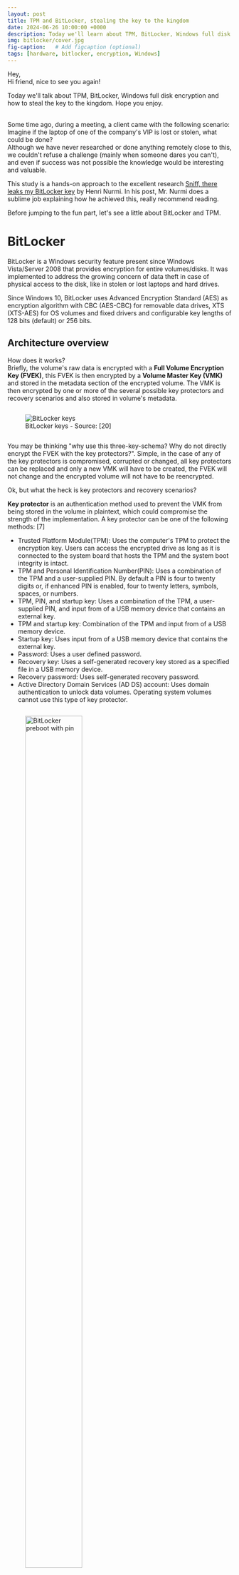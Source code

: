 ```yaml
---
layout: post
title: TPM and BitLocker, stealing the key to the kingdom
date: 2024-06-26 10:00:00 +0000
description: Today we'll learn about TPM, BitLocker, Windows full disk encryption and how to steal the key to the kingdom. Based on the work of Henri Nurmi.
img: bitlocker/cover.jpg
fig-caption:   # Add figcaption (optional)
tags: [hardware, bitlocker, encryption, Windows]
---
```


Hey,\
Hi friend, nice to see you again!

Today we'll talk about TPM, BitLocker, Windows full disk encryption and how to steal the key to the kingdom. Hope you enjoy.
<br /><br />

Some time ago, during a meeting, a client came with the following scenario: Imagine if the laptop of one of the company's VIP is lost or stolen, what could be done?\
Although we have never researched or done anything remotely close to this, we couldn't refuse a challenge (mainly when someone dares you can't), and even if success was not possible the knowledge would be interesting and valuable.

This study is a hands-on approach to the excellent research [Sniff, there leaks my BitLocker key](https://labs.withsecure.com/publications/sniff-there-leaks-my-bitlocker-key) by Henri Nurmi. In his post, Mr. Nurmi does a sublime job explaining how he achieved this, really recommend reading.

Before jumping to the fun part, let's see a little about BitLocker and TPM.


# BitLocker 

BitLocker is a Windows security feature present since Windows Vista/Server 2008 that provides encryption for entire volumes/disks. It was implemented to address the growing concern of data theft in case of physical access to the disk, like in stolen or lost laptops and hard drives.

Since Windows 10, BitLocker uses Advanced Encryption Standard (AES) as encryption algorithm with CBC (AES-CBC) for removable data drives, XTS (XTS-AES) for OS volumes and fixed drivers and configurable key lengths of 128 bits (default) or 256 bits.


## Architecture overview

How does it works?\
Briefly, the volume's raw data is encrypted with a **Full Volume Encryption Key (FVEK)**, this FVEK is then encrypted by a **Volume Master Key (VMK)** and stored in the metadata section of the encrypted volume. The VMK is then encrypted by one or more of the several possible key protectors and recovery scenarios and also stored in volume's metadata.

<figure style="display: inline-block;">
  <img style="vertical-align: center;" src="{{site.baseurl}}/assets/img/bitlocker/bitlocker-keys.png" alt="BitLocker keys">
  <figcaption style="text-align: center;">BitLocker keys - Source: [20]</figcaption>
</figure>

You may be thinking "why use this three-key-schema? Why do not directly encrypt the FVEK with the key protectors?". Simple, in the case of any of the key protectors is compromised, corrupted or changed, all key protectors can be replaced and only a new VMK will have to be created, the FVEK will not change and the encrypted volume will not have to be reencrypted.

Ok, but what the heck is key protectors and recovery scenarios?

**Key protector** is an authentication method used to prevent the VMK from being stored in the volume in plaintext, which could compromise the strength of the implementation. A key protector can be one of the following methods: [7]
* Trusted Platform Module(TPM): Uses the computer's TPM to protect the encryption key. Users can access the encrypted drive as long as it is connected to the system board that hosts the TPM and the system boot integrity is intact.
* TPM and Personal Identification Number(PIN): Uses a combination of the TPM and a user-supplied PIN. By default a PIN is four to twenty digits or, if enhanced PIN is enabled, four to twenty letters, symbols, spaces, or numbers.
* TPM, PIN, and startup key: Uses a combination of the TPM, a user-supplied PIN, and input from of a USB memory device that contains an external key.
* TPM and startup key: Combination of the TPM and input from of a USB memory device.
* Startup key: Uses input from of a USB memory device that contains the external key.
* Password: Uses a user defined password.
* Recovery key: Uses a self-generated recovery key stored as a specified file in a USB memory device.
* Recovery password: Uses self-generated recovery password.
* Active Directory Domain Services (AD DS) account: Uses domain authentication to unlock data volumes. Operating system volumes cannot use this type of key protector.

<figure style="display: inline-block;">
  <img style="vertical-align: center;" src="{{site.baseurl}}/assets/img/bitlocker/preboot-pin.png" width="70%" height="70%" alt="BitLocker preboot with pin">
  <figcaption style="text-align: center;">BitLocker preboot with pin - Source: [2]</figcaption>
</figure>

**Recovery scenario**, or BitLocker recovery mode, is the process by which access to a BitLocker-protected volume can be restored if the volume could not be unlocked by its default unlock mechanism. It can happen by several reasons, like: [8]
* Entering the wrong PIN too many times.
* Changes to the NTFS partition table on the disk
* Changes to the boot manager
* Turning off, disabling, deactivating, or clearing the TPM
* TPM self-test failure
* Upgrading the motherboard to a new one with a new TPM
* Upgrading critical early startup components, such as a BIOS or UEFI firmware upgrade
* Modifying the Platform Configuration Registers (PCRs) used by the TPM validation profile
* Moving a BitLocker-protected drive into a new computer
* On devices with TPM 1.2, changing the BIOS or firmware boot device order
* Exceeding the maximum allowed number of failed sign-in attempts

<figure style="display: table;">
  <img style="vertical-align: center;" src="{{site.baseurl}}/assets/img/bitlocker/bitlocker-recovery.png" width="70%" height="70%" alt="BitLocker recovery mode">
  <figcaption style="text-align: center;">BitLocker recovery mode - Source: [8]</figcaption>
</figure>


# Trusted Platform Module (TPM)

Trusted Platform Module (TPM) is an international standard (ISO/IEC 11889) to hardware-based cryptographic chips, usually implemented as a dedicated microcontroller (cryptoprocessor) or embedded into the CPU, designed to enhance systems' security by providing the following capabilities:
* General cryptographic operations
* Random number generator and generation of cryptographic keys
* Keys and secrets storage
* Binding/wrapping
* Tamper resistance
* System integrity check (verify if the boot process was started by a previously trusted combination of hardware and software)

**TPM works with BitLocker by ensuring the devices's hardware and software/firmware weren't tampered, and if everything is fine, it releases the key to decrypt the VMK.**

<figure style="display: inline-block;">
  <img style="vertical-align: center;" src="{{site.baseurl}}/assets/img/bitlocker/tpm-internal.png" alt="TPM internal functions">
  <figcaption style="text-align: center;">TPM internal functions - Source: [10]</figcaption>
</figure>

What if my computer does not have a separated TPM chip? No worries, it's been a long time since Intel and AMD had embedded its microprocessors with TPM functionalities, a technology known as "integrated TPM" or "CPU-based TPM". On the blue side, Intel states that its processors, since 8th generation (Coffee Lake), have an integrated TPM that adheres to the 2.0 specifications and offers the same capabilities of a discrete TPM, but residing in system’s firmware, known as Intel PTT (Platform Trust Technology)[9]. On the red side, information is a little more dispersed, but several unofficial sources claim that AMD processors have a TPM implementation since Ryzen Zen 1, known as AMD fTPM (firmware TPM).


## Architecture overview

**Endorsement Key (EK)** is an RSA asymmetric key pair (EKPriv and EKPub) burned into the TPM chip at manufacturing time (stored in a non-volatile memory space). It's unique for every chip and can be used to identify the chip itself. It cannot be accessed, changed or removed by any external entity.\
Due to its uniqueness, is only used in a limited number of procedures. Therefore, to protect user's privacy when interacting with other entities, the use of the EK is restricted and Attestation Identity Keys (AIKs) are generated and used for routine transactions. [13]

**Storage Root Key (SRK)** is an RSA asymmetric key pair generated by the TPM when a user/process takes ownership of it. In our case, is the Windows OS that takes this ownership when it boots for the first time. The SRK is stored internally in a non-volatile memory space, and while the private key is inaccessible externally, the public key can be accessed.\
The process of encrypting a secret/key with the public SRK is called "binding" or "wrapping". This way the secret can only be decrypted by the TPM, which helps to protect against a myriad of attacks.

**Attestation Identity Key (AIK)** is an asymmetric key pair that work as an "alias" for the EK, being the one used for routine transactions. It's mainly used to provide platform authentication based on the attestation capability of the TPM (attestation = evidence or proof of something).

**Platform Configuration Registers (PCRs)** are memory locations in the TPM chip mainly used to store hardware and software integrity measurements, which will be used later to prove the integrity of the system.

For example, the validation process start by checking the BIOS, creating and storing a hash of it in a PCR; then the hardware is checked, with a hash of it also stored in a PCR; next the same happens to the partition table (MBR/GPT) of the disk, and so on. Each stage of the boot process is responsible for hashing the next and storing it in a PCR.

<figure style="display: inline-block;">
  <img style="vertical-align: top;" src="{{site.baseurl}}/assets/img/bitlocker/tpm-hierarchy.png" alt="TPM keys hierarchy">
  <figcaption style="text-align: center;">TPM keys hierarchy - Source: [21]</figcaption>
</figure>


# Avenues of attack

The first boot was smooth and we were presented with the Windows login screen after a few seconds, which is good because it means the machine was not configured with pre-boot authentication.\
After a bit of research we found the following image from the terrific work [An ice-cold boot to break bit locker](https://www.slideshare.net/MSbluehat/bluehat-v18-an-icecold-boot-to-break-bit-locker) by Olle Segerdahl & Pasi Saarinen, that gave us a north direction:

<figure style="display: inline-block;">
  <img style="vertical-align: top;" src="{{site.baseurl}}/assets/img/bitlocker/volume-attacks.png" width="50%" height="50%" alt="Volume keys attacks">
  <figcaption style="text-align: center;">Volume keys attacks - Source: [22]</figcaption>
</figure>

The **Recovery Keys** section was out-of-scope, whe didn't have access to their network nor their AD, and social engineering was denied (it always is).

The **Stored in RAM** section had a good potential, mainly because the RAM chip was removable, but due to some constraints we decided to leave it as a second option.\
Why attacks to the RAM would probably work? <!--Beyond all the technical details of a cold boot attack,--> By the time the computer boots and reaches the Windows login screen, a lot already happened: TPM verified the system integrity, released the protector to decrypt the VMK, BitLocker used the plain VMK to decrypt the volume, the system was mounted and ready to the user. In the end, the VMK is decrypted and stored in plain in computer's RAM, the ideal scenario for a memory attack like the cold boot attack.

The **Wrapped by TPM** section seemed quite impossible at first, but then we found the excellent research [Sniff, there leaks my BitLocker key](https://labs.withsecure.com/publications/sniff-there-leaks-my-bitlocker-key) by Henri Nurmi, what we decided to try first.


# The heist

If we want to attack the TPM, we first need to find the TPM, and to this we need the motherboard schematics of the machine:

<figure style="display: inline-block;">
  <img style="vertical-align: top;" src="{{site.baseurl}}/assets/img/bitlocker/mobo-schematics1.png" width="70%" height="70%" alt="Motherboard schematics">
  <figcaption style="text-align: center;">Motherboard schematics</figcaption>

  <img style="vertical-align: top;" src="{{site.baseurl}}/assets/img/bitlocker/mobo-schematics2.png" width="10%" height="10%" alt="Motherboard schematics zoom">
  <figcaption style="text-align: center;">Motherboard schematics zoom</figcaption>
</figure>

Great, our machine not only have a dedicated TPM chip (*TPM1.2/2.0 Nuvoton NPCT750JAAYX*) but also communicates with the CPU by a SPI bus shared with other chip (*W25Q128JVSIQ*). The schematic also have details about these chips:

<figure style="display: inline-block;">
  <img style="vertical-align: top;" src="{{site.baseurl}}/assets/img/bitlocker/mobo-schematics3.png" alt="TPM chip">
  <figcaption style="text-align: center;">TPM chip</figcaption>

  <img style="vertical-align: top;" src="{{site.baseurl}}/assets/img/bitlocker/mobo-schematics4.png" width="70%" height="70%" alt="W25Q128JVSIQ chip">
  <figcaption style="text-align: center;">W25Q128JVSIQ chip</figcaption>
</figure>

Wait, 128Mb Flash ROM? YES! We're talking about the BIOS chip here! So, essentially, our **TPM chip communicates with the CPU by a SPI bus shared with the BIOS chip**.\
But why this is so amazing? Because if we take a look in this TPM chip we will see it's of type QFN-32, which makes contact with its pins much much harder. The BIOS chip, on the other hand, is usually much bigger and with pins much easier to be hooked, and **because they share the same SPI bus we can sniff the CPU-TPM communication by hooking the BIOS**. Simply fantastic!

<figure style="display: inline-block;">
  <img style="vertical-align: top;" src="{{site.baseurl}}/assets/img/bitlocker/NPCT750JAAYX.png" width="30%" height="30%" alt="NPCT750JAAYX chip">
  <figcaption style="text-align: center;">NPCT750JAAYX chip</figcaption>

  <img style="vertical-align: top;" src="{{site.baseurl}}/assets/img/bitlocker/W25Q128JVSIQ.png" width="30%" height="30%" alt="W25Q128JVSIQ chip">
  <figcaption style="text-align: center;">W25Q128JVSIQ chip</figcaption>
</figure>

What can happen is that the actual BIOS chip in the motherboard is from a different brand than the one in the schematics, but no worries, they should be quite identical. In our case we have a "GIGADEVICE GD25B127D", and the schematics of both are identical:

<figure style="display: inline-block;">
  <img style="vertical-align: top;" src="{{site.baseurl}}/assets/img/bitlocker/GD25B127D-schematics0.png" width="50%" height="50%" alt="GD25B127D schematics">
  <figcaption style="text-align: center;">GD25B127D schematics</figcaption>
</figure>

Now comes the expensive part. Theoretically, to the spoofing, we would require a logic analyzer capable of recording four logic signals simultaneously at a sampling rate of 100MHz. I say theoretically because the sampling rate of 100MHz is due to the theoretical average speed of SPI, however, as we'll see later on, we ended up needing much more than this, so beware when buying a logic analyzer different from the one used here. Nevertheless, we'll use a [Saleae Logic Pro 8](https://www.saleae.com/products/saleae-logic-pro-8) (told it would be expensive).\
Both Arduino and Raspberry Pi have projects to transform them into a logic analyzer, so they can come in hand for future projects, but not in here. 

Finally hooking some wires, but how? Well, SPI communicates through four logic signals:
* CS (Chip Select): Line used by the Master to indicate which Slave he's communicating with. This is the only line that cannot be shared between Slaves, with each one having a separated CS line to the Master
* SCLK/CLK (Serial Clock): Line used by the Master to indicate the communication clock to the Slave
* MOSI (Master Out Slave In): Line used to transfer data from Master to Slave
* MISO (Master In Slave Out): Line used to transfer data from Slave to Master

By using the schematics above, and the small dot in both schematic and chip as a guide, the hooking looks like this:
* Yellow wire: from Saleae port 0 to chip pin 1 (CS)
* Green wire: from Saleae port 1 to chip pin 2 (SO)
* Black wire: from Saleae port "ground" to chip pin 4 (VSS)
* Blue wire: from Saleae port 2 to chip pin 6 (SCLK)
* Purple wire: from Saleae port 3 to chip pin 5 (SI)

<!--
<figure style="display: inline-block;">
  <img style="vertical-align: top;" src="{{site.baseurl}}/assets/img/bitlocker/BIOS-chip-hooked1.jpg" width="50%" height="50%" alt="BIOS chip hooked">
  <figcaption style="text-align: center;">BIOS chip hooked</figcaption>

  <img style="vertical-align: top;" src="{{site.baseurl}}/assets/img/bitlocker/BIOS-chip-hooked2.jpg" width="50%" height="50%" alt="BIOS chip hooked">
  <figcaption style="text-align: center;">BIOS chip hooked</figcaption>
</figure>
-->
Solarized dark             |  Solarized Ocean
:-------------------------:|:-------------------------:
![Image1]({{site.baseurl}}/assets/img/bitlocker/BIOS-chip-hooked1.jpg)  |  ![Image2]({{site.baseurl}}/assets/img/bitlocker/BIOS-chip-hooked2.jpg)

On the software side, we will use the free [Logic 2](https://www.saleae.com/pages/downloads) from Saleae, with the custom high-level analyzer extension [bitlocker-spi-toolkit](https://github.com/WithSecureLabs/bitlocker-spi-toolkit), which will do all the hard work for us.

When you open the Logic 2 with a Saleae attached you're directly redirect to the capture session screen, where we'll set device parameters, like add the digital signals from 0 to 3, change their names to relate with our pinouts (you don't have to, but helps), set the sampling rate to 250 MS/s and the voltage to 3.3+ Volts. I did some tests with different rates and voltages but these were what worked to me:

<figure style="display: inline-block;">
  <img style="vertical-align: top;" src="{{site.baseurl}}/assets/img/bitlocker/logic2_main_page2.png" width="50%" height="50%" alt="Logic 2 configured">
  <figcaption style="text-align: center;">Logic 2 configured</figcaption>
</figure>

Next we go to the "Extensions" tab, where we'll load the "BitLocker Key Extractor" from [bitlocker-spi-toolkit](https://github.com/WithSecureLabs/bitlocker-spi-toolkit).

<figure style="display: inline-block;">
  <img style="vertical-align: top;" src="{{site.baseurl}}/assets/img/bitlocker/logic2_extension1.png" width="50%" height="50%" alt="Logic 2 load extension">
  <figcaption style="text-align: center;">Logic 2 load extension</figcaption>

  <img style="vertical-align: top;" src="{{site.baseurl}}/assets/img/bitlocker/logic2_extension2.png" width="50%" height="50%" alt="Logic 2 load extension">
  <figcaption style="text-align: center;">Logic 2 load extension</figcaption>
</figure>

Last the "Analyzers" tab, where we'll set and configure the communication protocol (SPI) and the "BitLocker Key Extractor" extension. There's a trick here, if you remember we're capturing the TPM signals through the BIOS chip, so our CS signal is inverted for what it should be and tha's exactly what we're changing below:

<figure style="display: inline-block;">
  <img style="vertical-align: top;" src="{{site.baseurl}}/assets/img/bitlocker/Logic2_spi1.png" width="50%" height="50%" alt="Logic 2 SPI">
  <figcaption style="text-align: center;">Logic 2 SPI</figcaption>
  
  <img style="vertical-align: top;" src="{{site.baseurl}}/assets/img/bitlocker/Logic2_spi2ssdf.png" width="50%" height="50%" alt="Logic 2 SPI configuration">
  <figcaption style="text-align: center;">Logic 2 SPI configuration</figcaption>  
</figure>

<figure style="display: inline-block;">
  <img style="vertical-align: top;" src="{{site.baseurl}}/assets/img/bitlocker/Logic2_bitlocker1.png" width="50%" height="50%" alt="Logic 2 bitlocker extractor">
  <figcaption style="text-align: center;">Logic 2 bitlocker extractor</figcaption>
  
  <img style="vertical-align: top;" src="{{site.baseurl}}/assets/img/bitlocker/Logic2_bitlocker2.png" width="50%" height="50%" alt="Logic 2 bitlocker extractor">
  <figcaption style="text-align: center;">Logic 2 bitlocker extractor</figcaption>  
</figure>

With everything set, we can finally capture the VMK. Press the play/capture buttom, turn on the laptop, wait and pray (and don't forget to stop the capturing when Windows finishes booting). If everything run as expected you'll get the **VMK in hex**:

<figure style="display: inline-block;">
  <img style="vertical-align: top;" src="{{site.baseurl}}/assets/img/bitlocker/logic2_capture1.png" width="50%" height="50%" alt="Logic 2 capturing VMK">
  <figcaption style="text-align: center;">Logic 2 capturing VMK</figcaption>
  
  <img style="vertical-align: top;" src="{{site.baseurl}}/assets/img/bitlocker/logic2_capture2.png" width="50%" height="50%" alt="Logic 2 capturing VMK">
  <figcaption style="text-align: center;">Logic 2 capturing VMK</figcaption>  
</figure>

With the VMK in hands we have two options: boot the laptop with a USB live Linux, like Ubuntu, or steal the HD/SSD and connect it to another machine with Linux. For the sake of simplicity we'll boot into a Ubuntu and mount the encrypted volume. To this we'll use the "xxd" command to convert the VMK from hex to binary, the "dislocker" tool to decrypt the volume and the "mount" command to mount the decrypted volume:

```bash
$ echo "449387debd4edbbc9b191c03db9641d0ad7e57f901665f06916e3020399f3483" | xxd -r -p > vmk
$ sudo dislocker -V /dev/nvme0n1p3 -K vmk /mnt/dec/
$ sudo mount -t ntfs-3g -o loop /mnt/dec/dislocker-file /mnt/win/
```

<figure style="display: inline-block;">
  <img style="vertical-align: top;" src="{{site.baseurl}}/assets/img/bitlocker/mount_volume.jpg" width="50%" height="50%" alt="Mounting decrypted volume">
  <figcaption style="text-align: center;">Mounting decrypted volume</figcaption>
</figure>

The volume is now decrypted and accessible. Let's enjoy this moment together for a bit before continuing.
<br /><br /><br /><br />

The volume is accessible but in read-only mode, this is because Windows 10/11 have a default feature (Fast Startup) that it enters in a hibernation state-style even when the user requests a shutdown. If you want to force the read-write mode you have issue the mount command like below: 

```bash
$ sudo mount -t ntfs-3g -o loop,remove_hiberfile,rw /mnt/dec/dislocker-file /mnt/win/
```

If it does not work, issue the following command before the mount:

```bash
$ sudo ntfsfix /mnt/dec/dislocker-file
```

If it doesn't work either then google is your friend because I have no idea. Nevertheless this approach is not recommended as it may lose data or even corrupt something.
<br /><br />


# Remediation

Regardless the presence or absence of the TPM chip, a pre-boot authentication with PIN, USB startup key or both should always be implemented. It works almost like a 2FA, ensuring the device can't boot or resume from hibernation until the correct 2FA is inputed. Even a weak password is better than no password.


# Final considerations

That's all friends, if you got so far thank you for your time and see again soon.


# References

[1] [https://labs.withsecure.com/publications/sniff-there-leaks-my-bitlocker-key](https://labs.withsecure.com/publications/sniff-there-leaks-my-bitlocker-key)\
[2] [https://learn.microsoft.com/en-us/windows/security/operating-system-security/data-protection/bitlocker/](https://learn.microsoft.com/en-us/windows/security/operating-system-security/data-protection/bitlocker/)\
[3] [https://learn.microsoft.com/en-us/windows/security/operating-system-security/data-protection/bitlocker/faq](https://learn.microsoft.com/en-us/windows/security/operating-system-security/data-protection/bitlocker/faq)\
[4] [https://learn.microsoft.com/en-us/mem/configmgr/protect/tech-ref/bitlocker/settings](https://learn.microsoft.com/en-us/mem/configmgr/protect/tech-ref/bitlocker/settings)\
[5] [https://en.wikipedia.org/wiki/BitLocker](https://en.wikipedia.org/wiki/BitLocker)\
[6] [https://www.hexnode.com/mobile-device-management/help/protect-verification-key-for-bitlocker-encryption/](https://www.hexnode.com/mobile-device-management/help/protect-verification-key-for-bitlocker-encryption/)\
[7] [https://learn.microsoft.com/en-us/powershell/module/bitlocker/add-bitlockerkeyprotector](https://learn.microsoft.com/en-us/powershell/module/bitlocker/add-bitlockerkeyprotector)\
[8] [https://learn.microsoft.com/en-us/windows/security/operating-system-security/data-protection/bitlocker/recovery-overview](https://learn.microsoft.com/en-us/windows/security/operating-system-security/data-protection/bitlocker/recovery-overview)\
[9] [https://www.intel.com/content/www/us/en/support/articles/000094205/processors/intel-core-processors.html](https://www.intel.com/content/www/us/en/support/articles/000094205/processors/intel-core-processors.html)\
[10] [https://en.wikipedia.org/wiki/Trusted_Platform_Module](https://en.wikipedia.org/wiki/Trusted_Platform_Module)\
[11] [https://learn.microsoft.com/en-us/windows/security/hardware-security/tpm/tpm-fundamentals](https://learn.microsoft.com/en-us/windows/security/hardware-security/tpm/tpm-fundamentals)\
[12] [https://learn.microsoft.com/en-us/windows-server/identity/ad-ds/manage/component-updates/tpm-key-attestation](https://learn.microsoft.com/en-us/windows-server/identity/ad-ds/manage/component-updates/tpm-key-attestation)\
[13] [https://courses.cs.vt.edu/cs5204/fall10-kafura-BB/Papers/TPM/Intro-TPM-2.pdf](https://courses.cs.vt.edu/cs5204/fall10-kafura-BB/Papers/TPM/Intro-TPM-2.pdf)\
[14] [https://trustedcomputinggroup.org/wp-content/uploads/IWG-EK-CMC-enrollment-for-TPM-v1-2-FAQ-rev-April-3-2013.pdf](https://trustedcomputinggroup.org/wp-content/uploads/IWG-EK-CMC-enrollment-for-TPM-v1-2-FAQ-rev-April-3-2013.pdf)\
[15] [https://learn.microsoft.com/en-us/openspecs/windows_protocols/ms-wcce/719b890d-62e6-4322-b9b1-1f34d11535b4](https://learn.microsoft.com/en-us/openspecs/windows_protocols/ms-wcce/719b890d-62e6-4322-b9b1-1f34d11535b4)\
[16] [https://trustedcomputinggroup.org/wp-content/uploads/IWG-AIK-CMC-enrollment-FAQ.pdf](https://trustedcomputinggroup.org/wp-content/uploads/IWG-AIK-CMC-enrollment-FAQ.pdf)\
[17] [https://link.springer.com/chapter/10.1007/978-1-4302-6584-9_12](https://link.springer.com/chapter/10.1007/978-1-4302-6584-9_12)\
[18] [https://deploywindows.com/2017/06/08/whats-the-story-about-tpm-owner-password-and-bitlocker-recovery-password/](https://deploywindows.com/2017/06/08/whats-the-story-about-tpm-owner-password-and-bitlocker-recovery-password/)\
[19] [https://medium.com/@elcomsoft/unlocking-bitlocker-can-you-break-that-password-6836f1e935fe](https://medium.com/@elcomsoft/unlocking-bitlocker-can-you-break-that-password-6836f1e935fe)\
[20] [https://medium.com/@offsecdeer/decrypting-pending-bitlocker-partitions-7643d167c97f](https://medium.com/@offsecdeer/decrypting-pending-bitlocker-partitions-7643d167c97f)\
[21] [https://ericchiang.github.io/post/tpm-keys/#key-hierarchies](https://ericchiang.github.io/post/tpm-keys/#key-hierarchies)\
[22] [https://www.slideshare.net/MSbluehat/bluehat-v18-an-icecold-boot-to-break-bit-locker](https://www.slideshare.net/MSbluehat/bluehat-v18-an-icecold-boot-to-break-bit-locker)\
[22] [https://en.wikipedia.org/wiki/Serial_Peripheral_Interface](https://en.wikipedia.org/wiki/Serial_Peripheral_Interface)\
[23] [https://support.saleae.com/faq/technical-faq/what-sample-rate-is-required](https://support.saleae.com/faq/technical-faq/what-sample-rate-is-required)

